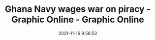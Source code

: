 ---
"title": "Ghana Navy wages war on piracy - Graphic Online - Graphic Online"
"date": "2021-11-16 9:56:53"
"feed_name": "GOOGLENEWSMINING"
"feed_website": "https://news.google.com/search?q=mining%2Bincident&hl=en-US&gl=US&ceid=US:en"
"feed_rss": "https://news.google.com/rss/search?q=mining%2Bincident&hl=en-US&gl=US&ceid=US:en"
"link": "https://www.graphic.com.gh/news/general-news/ghana-navy-wages-war-on-piracy.amp.html"
"source": "{'href': 'https://www.graphic.com.gh', 'title': 'Graphic Online'}"
"file": "_posts/2021-1-1-b459554fe64846fe601d7120fe22377ac33d4782.md"
"accident": "0"
"drilling": "0"
"dead": "0"
"injured": "0"
"arrested": "0"
"place": "unknown place"
"where": "unknown site"
"causes": "unknown"
"place_uri": "unknown place"
---